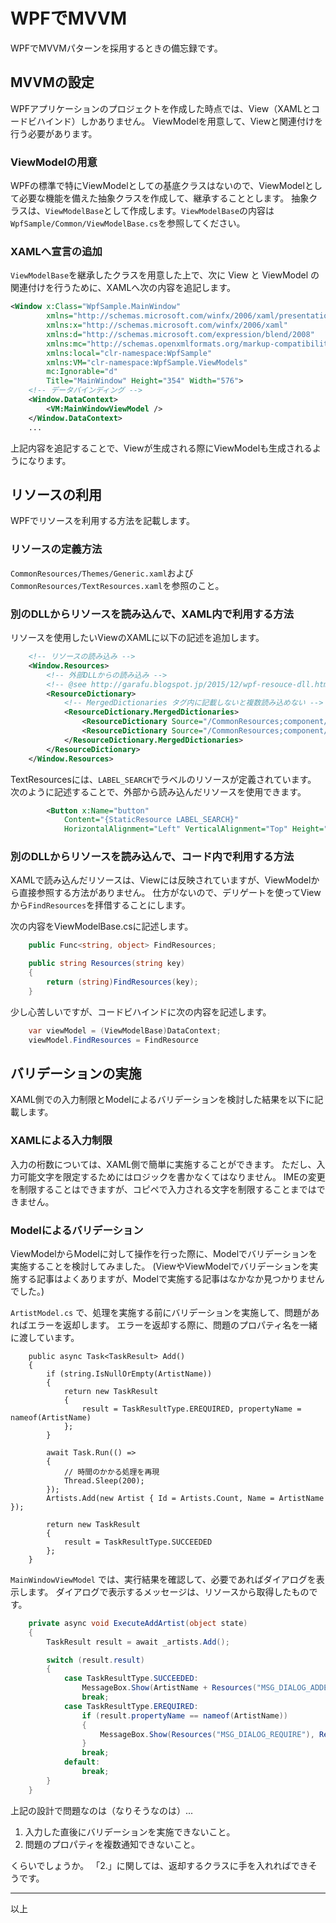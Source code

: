 # WPFでMVVM
WPFでMVVMパターンを採用するときの備忘録です。

## MVVMの設定
WPFアプリケーションのプロジェクトを作成した時点では、View（XAMLとコードビハインド）しかありません。
ViewModelを用意して、Viewと関連付けを行う必要があります。

### ViewModelの用意
WPFの標準で特にViewModelとしての基底クラスはないので、ViewModelとして必要な機能を備えた抽象クラスを作成して、継承することとします。
抽象クラスは、`ViewModelBase`として作成します。`ViewModelBase`の内容は`WpfSample/Common/ViewModelBase.cs`を参照してください。

### XAMLへ宣言の追加
`ViewModelBase`を継承したクラスを用意した上で、次に View と ViewModel の関連付けを行うために、XAMLへ次の内容を追記します。

```xml
<Window x:Class="WpfSample.MainWindow"
        xmlns="http://schemas.microsoft.com/winfx/2006/xaml/presentation"
        xmlns:x="http://schemas.microsoft.com/winfx/2006/xaml"
        xmlns:d="http://schemas.microsoft.com/expression/blend/2008"
        xmlns:mc="http://schemas.openxmlformats.org/markup-compatibility/2006"
        xmlns:local="clr-namespace:WpfSample"
        xmlns:VM="clr-namespace:WpfSample.ViewModels"
        mc:Ignorable="d"
        Title="MainWindow" Height="354" Width="576">
    <!-- データバインディング -->
    <Window.DataContext>
        <VM:MainWindowViewModel />
    </Window.DataContext>
    ...
```

上記内容を追記することで、Viewが生成される際にViewModelも生成されるようになります。

## リソースの利用
WPFでリソースを利用する方法を記載します。

### リソースの定義方法
`CommonResources/Themes/Generic.xaml`および`CommonResources/TextResources.xaml`を参照のこと。

### 別のDLLからリソースを読み込んで、XAML内で利用する方法
リソースを使用したいViewのXAMLに以下の記述を追加します。

```xml
    <!-- リソースの読み込み -->
    <Window.Resources>
        <!-- 外部DLLからの読み込み -->
        <!-- @see http://garafu.blogspot.jp/2015/12/wpf-resouce-dll.html -->
        <ResourceDictionary>
            <!-- MergedDictionaries タグ内に記載しないと複数読み込めない -->
            <ResourceDictionary.MergedDictionaries>
                <ResourceDictionary Source="/CommonResources;component/Themes/Generic.xaml" />
                <ResourceDictionary Source="/CommonResources;component/TextResources.xaml" />
            </ResourceDictionary.MergedDictionaries>
        </ResourceDictionary>
    </Window.Resources>
```

TextResourcesには、`LABEL_SEARCH`でラベルのリソースが定義されています。
次のように記述することで、外部から読み込んだリソースを使用できます。

```xml
        <Button x:Name="button"
    		Content="{StaticResource LABEL_SEARCH}"
    		HorizontalAlignment="Left" VerticalAlignment="Top" Height="30" Width="114" Margin="10,10,0,0"/>
```

### 別のDLLからリソースを読み込んで、コード内で利用する方法
XAMLで読み込んだリソースは、Viewには反映されていますが、ViewModelから直接参照する方法がありません。
仕方がないので、デリゲートを使ってViewから`FindResources`を拝借することにします。

次の内容をViewModelBase.csに記述します。

```cs
    public Func<string, object> FindResources;

    public string Resources(string key)
    {
        return (string)FindResources(key);
    }
```

少し心苦しいですが、コードビハインドに次の内容を記述します。

```cs
    var viewModel = (ViewModelBase)DataContext;
    viewModel.FindResources = FindResource
```

## バリデーションの実施
XAML側での入力制限とModelによるバリデーションを検討した結果を以下に記載します。

### XAMLによる入力制限
入力の桁数については、XAML側で簡単に実施することができます。
ただし、入力可能文字を限定するためにはロジックを書かなくてはなりません。
IMEの変更を制限することはできますが、コピペで入力される文字を制限することまではできません。

### Modelによるバリデーション
ViewModelからModelに対して操作を行った際に、Modelでバリデーションを実施することを検討してみました。
(ViewやViewModelでバリデーションを実施する記事はよくありますが、Modelで実施する記事はなかなか見つかりませんでした。)

`ArtistModel.cs` で、処理を実施する前にバリデーションを実施して、問題があればエラーを返却します。
エラーを返却する際に、問題のプロパティ名を一緒に渡しています。

```
    public async Task<TaskResult> Add()
    {
        if (string.IsNullOrEmpty(ArtistName))
        {
            return new TaskResult
            {
                result = TaskResultType.EREQUIRED, propertyName = nameof(ArtistName)
            };
        }

        await Task.Run(() =>
        {
            // 時間のかかる処理を再現
            Thread.Sleep(200);
        });
        Artists.Add(new Artist { Id = Artists.Count, Name = ArtistName });

        return new TaskResult
        {
            result = TaskResultType.SUCCEEDED
        };
    }
```

`MainWindowViewModel` では、実行結果を確認して、必要であればダイアログを表示します。
ダイアログで表示するメッセージは、リソースから取得したものです。

```cs
    private async void ExecuteAddArtist(object state)
    {
        TaskResult result = await _artists.Add();

        switch (result.result)
        {
            case TaskResultType.SUCCEEDED:
                MessageBox.Show(ArtistName + Resources("MSG_DIALOG_ADDED"), Resources("MSG_DIALOG_TITLE_CONFIRM"));
                break;
            case TaskResultType.EREQUIRED:
                if (result.propertyName == nameof(ArtistName))
                {
                    MessageBox.Show(Resources("MSG_DIALOG_REQUIRE"), Resources("MSG_DIALOG_TITLE_ERROR"));
                }
                break;
            default:
                break;
        }
    }
```

上記の設計で問題なのは（なりそうなのは）...

 1. 入力した直後にバリデーションを実施できないこと。
 2. 問題のプロパティを複数通知できないこと。

くらいでしょうか。
「2.」に関しては、返却するクラスに手を入れればできそうです。

---
以上